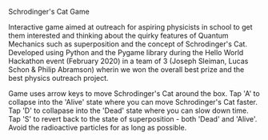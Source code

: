 Schrodinger's Cat Game

Interactive game aimed at outreach for aspiring physicists in school to get them interested and thinking about the quirky features of Quantum Mechanics such as superposition and the concept of Schrodinger's Cat. Developed using Python and the Pygame library during the Hello World Hackathon event (February 2020) in a team of 3 (Joseph Sleiman, Lucas Schon & Philip Abramson) wherin we won the overall best prize and the best physics outreach project.

Game uses arrow keys to move Schrodinger's Cat around the box. Tap 'A' to collapse into the 'Alive' state where you can move Schrodinger's Cat faster. Tap 'D' to collapase into the 'Dead' state where you can slow down time. Tap 'S' to revert back to the state of superposition - both 'Dead' and 'Alive'. Avoid the radioactive particles for as long as possible. 
